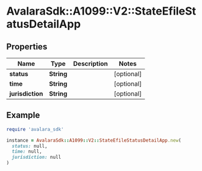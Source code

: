 # AvalaraSdk::A1099::V2::StateEfileStatusDetailApp

## Properties

| Name | Type | Description | Notes |
| ---- | ---- | ----------- | ----- |
| **status** | **String** |  | [optional] |
| **time** | **String** |  | [optional] |
| **jurisdiction** | **String** |  | [optional] |

## Example

```ruby
require 'avalara_sdk'

instance = AvalaraSdk::A1099::V2::StateEfileStatusDetailApp.new(
  status: null,
  time: null,
  jurisdiction: null
)
```


